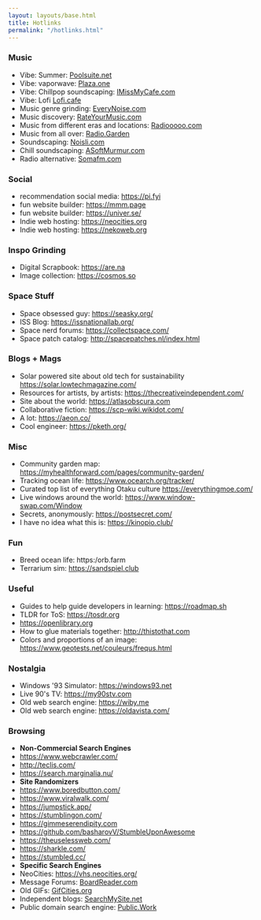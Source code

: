 ```yaml
---
layout: layouts/base.html
title: Hotlinks
permalink: "/hotlinks.html"
---
```


### Music
- Vibe: Summer: [Poolsuite.net](https://Poolsuite.net)
- Vibe: vaporwave: [Plaza.one](https://plaza.one)
- Vibe: Chillpop soundscaping: [IMissMyCafe.com](https://imissmycafe.com)
- Vibe: Lofi [Lofi.cafe](https://www.lofi.cafe/)
- Music genre grinding: [EveryNoise.com](https://everynoise.com)
- Music discovery: [RateYourMusic.com](https://rateyourmusic.com)
- Music from different eras and locations: [Radiooooo.com](https://radiooooo.com)
- Music from all over: [Radio.Garden](https://radio.garden)
- Soundscaping: [Noisli.com](https://www.noisli.com/)
- Chill soundscaping: [ASoftMurmur.com](https://asoftmurmur.com/)
- Radio alternative: [Somafm.com](https://somafm.com/player/#/all-stations)

### Social
- recommendation social media: https://pi.fyi
- fun website builder: https://mmm.page
- fun website builder: https://univer.se/
- Indie web hosting: https://neocities.org
- Indie web hosting: https://nekoweb.org
### Inspo Grinding
- Digital Scrapbook: https://are.na
- Image collection: https://cosmos.so

### Space Stuff
- Space obsessed guy: https://seasky.org/
- ISS Blog: https://issnationallab.org/
- Space nerd forums: https://collectspace.com/
- Space patch catalog: http://spacepatches.nl/index.html
### Blogs + Mags
- Solar powered site about old tech for sustainability https://solar.lowtechmagazine.com/
- Resources for artists, by artists: https://thecreativeindependent.com/
- Site about the world: https://atlasobscura.com
- Collaborative fiction: https://scp-wiki.wikidot.com/
- A lot: https://aeon.co/
- Cool engineer: https://pketh.org/
### Misc
- Community garden map: https://myhealthforward.com/pages/community-garden/
- Tracking ocean life: https://www.ocearch.org/tracker/
- Curated top list of everything Otaku culture https://everythingmoe.com/
- Live windows around the world: https://www.window-swap.com/Window
- Secrets, anonymously: https://postsecret.com/
- I have no idea what this is: https://kinopio.club/
### Fun
- Breed ocean life: https:/orb.farm
- Terrarium sim: https://sandspiel.club
### Useful
- Guides to help guide developers in learning: https://roadmap.sh
- TLDR for ToS: https://tosdr.org
- https://openlibrary.org
- How to glue materials together: http://thistothat.com
- Colors and proportions of an image: https://www.geotests.net/couleurs/frequs.html
### Nostalgia
- Windows '93 Simulator: https://windows93.net
- Live 90's TV: https://my90stv.com
- Old web search engine: https://wiby.me  
- Old web search engine: https://oldavista.com/
### Browsing
- **Non-Commercial Search Engines**
- https://www.webcrawler.com/
- http://teclis.com/
- https://search.marginalia.nu/
- **Site Randomizers**
- https://www.boredbutton.com/
- https://www.viralwalk.com/
- https://jumpstick.app/
- https://stumblingon.com/
- https://gimmeserendipity.com
- https://github.com/basharovV/StumbleUponAwesome
- https://theuselessweb.com/
- https://sharkle.com/
- https://stumbled.cc/
- **Specific Search Engines**
- NeoCities: https://vhs.neocities.org/
- Message Forums: [BoardReader.com](https://boardreader.com/)
- Old GIFs: [GifCities.org](https://gifcities.org/)
- Independent blogs: [SearchMySite.net](https://searchmysite.net/)
- Public domain search engine: [Public.Work](https://public.work)
